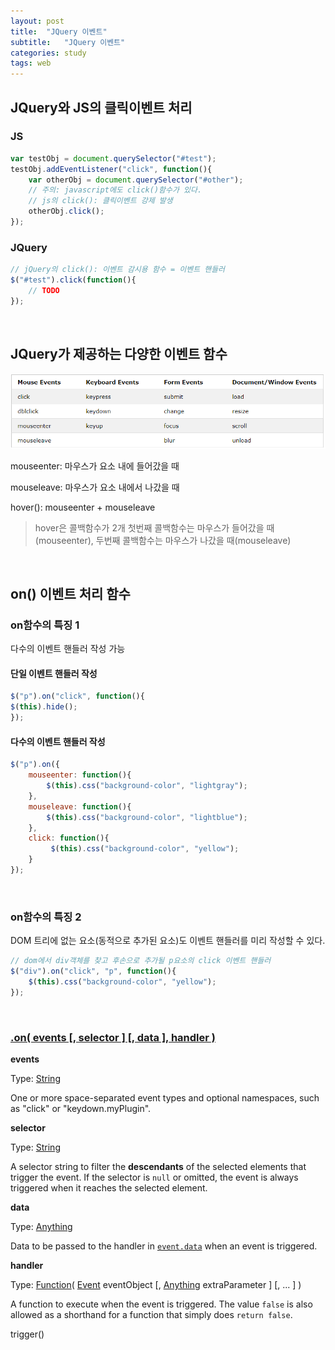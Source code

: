 ```yaml
---
layout: post
title:  "JQuery 이벤트"
subtitle:   "JQuery 이벤트"
categories: study
tags: web
---
```


## JQuery와 JS의 클릭이벤트 처리

### JS
```javascript
var testObj = document.querySelector("#test");
testObj.addEventListener("click", function(){
	var otherObj = document.querySelector("#other");
	// 주의: javascript에도 click()함수가 있다.
	// js의 click(): 클릭이벤트 강제 발생
	otherObj.click();
});
```

### JQuery
```javascript
// jQuery의 click(): 이벤트 감시용 함수 = 이벤트 핸들러
$("#test").click(function(){
	// TODO
});
```
<br/>

## JQuery가 제공하는 다양한 이벤트 함수

![jQuery event](https://github.com/ette9844/writing_md/blob/master/imgs/jquery_event.PNG?raw=true)

mouseenter: 마우스가 요소 내에 들어갔을 때

mouseleave: 마우스가 요소 내에서 나갔을 때

hover(): mouseenter + mouseleave
>hover은 콜백함수가 2개
>첫번째 콜백함수는 마우스가 들어갔을 때(mouseenter), 
>두번째 콜백함수는 마우스가 나갔을 때(mouseleave)


<br/>

## on() 이벤트 처리 함수

### on함수의 특징 1
다수의 이벤트 핸들러 작성 가능

#### 단일 이벤트 핸들러 작성

```javascript
$("p").on("click", function(){  
$(this).hide();  
});
```
#### 다수의 이벤트 핸들러 작성
```javascript
$("p").on({  
	mouseenter: function(){  
		$(this).css("background-color", "lightgray");  
	},  
	mouseleave: function(){  
		$(this).css("background-color", "lightblue");  
	},  
	click: function(){  
		 $(this).css("background-color", "yellow");  
	}  
});
```
<br/>

### on함수의 특징 2
DOM 트리에 없는 요소(동적으로 추가된 요소)도 이벤트 핸들러를 미리 작성할 수 있다.

```javascript
// dom에서 div객체를 찾고 후손으로 추가될 p요소의 click 이벤트 핸들러
$("div").on("click", "p", function(){
	$(this).css("background-color", "yellow");
});
```

<br/>

### [.on( events [, selector ] [, data ], handler )](https://api.jquery.com/on/#on-events-selector-data-handler)
**events**

Type:  [String](http://api.jquery.com/Types/#String)

One or more space-separated event types and optional namespaces, such as "click" or "keydown.myPlugin".

**selector**

Type:  [String](http://api.jquery.com/Types/#String)

A selector string to filter the **descendants** of the selected elements that trigger the event. If the selector is  `null`  or omitted, the event is always triggered when it reaches the selected element.

**data**
    
Type:  [Anything](http://api.jquery.com/Types/#Anything)
    
Data to be passed to the handler in  [`event.data`](https://api.jquery.com/event.data/)  when an event is triggered.
    
**handler**
    
Type:  [Function](http://api.jquery.com/Types/#Function)(  [Event](http://api.jquery.com/Types/#Event)  eventObject [,  [Anything](http://api.jquery.com/Types/#Anything)  extraParameter ] [, ... ] )
    
A function to execute when the event is triggered. The value  `false`  is also allowed as a shorthand for a function that simply does  `return false`.
    
    
trigger()
<!--stackedit_data:
eyJoaXN0b3J5IjpbLTE1Mzk4MDMyNDEsLTYzMzUzNjk4OCwtNz
I3MTI2MjQ5LC0xMzM0NzY1OTMsLTY5NTE4NDMzN119
-->